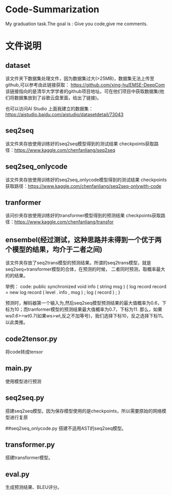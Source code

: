 # Code-Summarization
My graduation task.The goal is : Give you code,give me comments.

# 文件说明
## dataset
该文件夹下数据集处理文件，因为数据集过大(>25MB)，数据集无法上传至github,可以参考由此链接获取：
https://github.com/xing-hu/EMSE-DeepCom
该链接指向的是清华大学学者的github项目地址。可在他们项目中获取数据集(他们将数据集放到了谷歌云盘里面，给出了链接)。

也可以访问AI Studio 上面我建立的数据集：https://aistudio.baidu.com/aistudio/datasetdetail/73043

## seq2seq
该文件夹存放使用训练好的seq2seq模型得到的测试结果
checkpoints获取路径：https://www.kaggle.com/chenfanliang/seq2seq

## seq2seq_onlycode
该文件夹存放使用训练好的seq2seq_onlycode模型得到的测试结果
checkpoints获取路径：https://www.kaggle.com/chenfanliang/seq2seq-onlywith-code

## tranformer
该问价夹存放使用训练好的transformer模型得到的预测结果
checkpoints获取路径：https://www.kaggle.com/chenfanliang/transfor

## ensembel(经过测试，这种思路并未得到一个优于两个模型的结果，均介于二者之间)
该文件夹存放了seq2trans模型的预测结果。所谓的seq2trans模型，就是seq2seq+transformer模型的合体，在预测的时候，
二者同时预测，取概率最大的的结果。

举例：
code: public synchronized void info ( string msg ) { log record record = new log record ( level . info , msg ) ; log ( record ) ; }

预测时，解码器第一个输入为<start>,然后seq2seq模型预测结果的最大值概率为0.6，下标为10；而tranformer模型的预测结果最大值概率为0.7，下标为11.
那么，如果 ws*0.6>=wt*0.7(如果ws>wt,反之不加等号)，我们选择下标10，反之选择下标11。以此类推。

## code2tensor.py
将code转成tensor

## main.py
使用模型进行预测

## seq2seq.py
搭建seq2seq模型。因为保存模型使用的是checkpoints，所以需要原始的网络模型进行复原

##seq2seq_onlycode.py
搭建不适用AST的seq2seq模型。

## transformer.py
搭建transformer模型。

## eval.py
生成预测结果、BLEU评分。